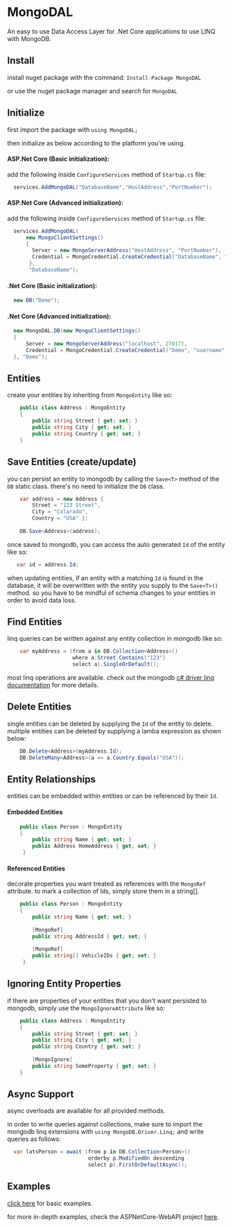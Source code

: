 
# MongoDAL
An easy to use Data Access Layer for .Net Core applications to use LINQ with MongoDB.

## Install
install nuget package with the command: `Install-Package MongoDAL` 

or use the nuget package manager and search for `MongoDAL`

## Initialize
first import the package with `using MongoDAL;`

then initialize as below according to the platform you're using.

#### ASP.Net Core (Basic initialization):
add the following inside `ConfigureServices` method of `Startup.cs` file:
```csharp
  services.AddMongoDAL("DatabaseName","HostAddress","PortNumber");
```

#### ASP.Net Core (Advanced initialization):
add the following inside `ConfigureServices` method of `Startup.cs` file:
```csharp
  services.AddMongoDAL(
      new MongoClientSettings()
      {
        Server = new MongoServerAddress("HostAddress", "PortNumber"),
        Credential = MongoCredential.CreateCredential("DatabaseName", "UserName", "Password")
       },
       "DatabaseName");
```

#### .Net Core (Basic initialization):
```csharp
  new DB("Demo");
```

#### .Net Core (Advanced initialization):
```csharp
  new MongoDAL.DB(new MongoClientSettings()
  {
      Server = new MongoServerAddress("localhost", 27017),
      Credential = MongoCredential.CreateCredential("Demo", "username", "password")
  }, "Demo");
```

## Entities
create your entities by inheriting from `MongoEntity` like so:
```csharp
    public class Address : MongoEntity
    {
        public string Street { get; set; }
        public string City { get; set; }
        public string Country { get; set; }
    }
```

## Save Entities (create/update)
you can persist an entity to mongodb by calling the `Save<T>` method of the `DB` static class. there's no need to initialize the `DB` class.
```csharp
    var address = new Address {
        Street = "123 Street",
        City = "Colarado",
        Country = "USA" };
        
    DB.Save<Address>(address);
```
once saved to mongodb, you can access the auto generated `Id` of the entity like so:
```csharp
   var id = address.Id;
```
when updating entities, if an entity with a matching `Id` is found in the database, it will be overwritten with the entity you supply to the `Save<T>()` method. so you have to be mindful of schema changes to your entities in order to avoid data loss.

## Find Entities
linq queries can be written against any entity collection in mongodb like so:
```csharp
    var myAddress = (from a in DB.Collection<Address>()
                     where a.Street.Contains("123")
                     select a).SingleOrDefault();
```
most linq operations are available. check out the mongodb [c# driver linq documentation](http://mongodb.github.io/mongo-csharp-driver/2.7/reference/driver/crud/linq/) for more details.

## Delete Entities
single entities can be deleted by supplying the `Id` of the entity to delete. multiple entities can be deleted by supplying a lamba expression as shown below:
```csharp
    DB.Delete<Address>(myAddress.Id);
    DB.DeleteMany<Address>(a => a.Country.Equals("USA"));
```
## Entity Relationships
entities can be embedded within entities or can be referenced by their `Id`.
#### Embedded Entities
```csharp
    public class Person : MongoEntity
    {
        public string Name { get; set; }
        public Address HomeAddress { get; set; }
     }
```
#### Referenced Entities
decorate properties you want treated as references with the `MongoRef` attribute. to mark a collection of Ids, simply store them in a string[].
```csharp
    public class Person : MongoEntity
    {
        public string Name { get; set; }
        
		[MongoRef]
		public string AddressId { get; set; }
		
		[MongoRef]
		public string[] VehicleIDs { get; set; }
     }
```

## Ignoring Entity Properties
if there are properties of your entities that you don't want persisted to mongodb, simply use the `MongoIgnoreAttribute` like so:
```csharp
    public class Address : MongoEntity
    {
        public string Street { get; set; }
        public string City { get; set; }
        public string Country { get; set; }
        
        [MongoIgnore]
        public string SomeProperty { get; set; }
    }
```

## Async Support
async overloads are available for all provided methods.

in order to write queries against collections, make sure to import the mongodb linq extensions with `using MongoDB.Driver.Linq;` and write queries as follows:

```csharp
  var latsPerson = await (from p in DB.Collection<Person>()
                          orderby p.ModifiedOn descending
                          select p).FirstOrDefaultAsync();
```

## Examples
[click here](https://github.com/dj-nitehawk/MongoDAL/blob/master/DemoConsole/Program.cs) for basic examples.

for more in-depth examples, check the ASPNetCore-WebAPI project [here](https://github.com/dj-nitehawk/KiwilinkCRM/tree/master/Kiwilink-API).
